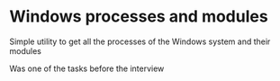 # Windows processes and modules
Simple utility to get all the processes of the Windows system and their modules

Was one of the tasks before the interview
